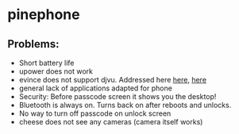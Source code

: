 # pinephone
## Problems:
* Short battery life
* upower does not work
* evince does not support djvu. Addressed here [here](https://gitlab.alpinelinux.org/alpine/aports/-/merge_requests/12573), [here](https://gitlab.alpinelinux.org/alpine/aports/-/merge_requests/12673)
* general lack of applications adapted for phone
* Security: Before passcode screen it shows you the desktop!
* Bluetooth is always on. Turns back on after reboots and unlocks.
* No way to turn off passcode on unlock screen
* cheese does not see any cameras (camera itself works)

